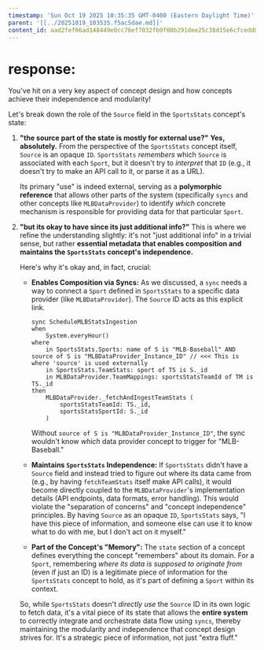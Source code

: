 ```yaml
---
timestamp: 'Sun Oct 19 2025 10:35:35 GMT-0400 (Eastern Daylight Time)'
parent: '[[../20251019_103535.f5ac5dae.md]]'
content_id: aad2fef06ad148449e0cc76ef7032fb9f00b291dee25c38d15e6cfcedd09e66c
---
```


# response:

You've hit on a very key aspect of concept design and how concepts achieve their independence and modularity!

Let's break down the role of the `Source` field in the `SportsStats` concept's state:

1. **"the source part of the state is mostly for external use?"**
   **Yes, absolutely.** From the perspective of the `SportsStats` concept itself, `Source` is an opaque `ID`. `SportsStats` *remembers* which `Source` is associated with each `Sport`, but it doesn't try to *interpret* that `ID` (e.g., it doesn't try to make an API call to it, or parse it as a URL).

   Its primary "use" is indeed external, serving as a **polymorphic reference** that allows other parts of the system (specifically `syncs` and other concepts like `MLBDataProvider`) to identify *which* concrete mechanism is responsible for providing data for that particular `Sport`.

2. **"but its okay to have since its just additional info?"**
   This is where we refine the understanding slightly: it's not "just additional info" in a trivial sense, but rather **essential metadata that enables composition and maintains the `SportsStats` concept's independence.**

   Here's why it's okay and, in fact, crucial:

   * **Enables Composition via Syncs:** As we discussed, a `sync` needs a way to connect a `Sport` defined in `SportsStats` to a specific data provider (like `MLBDataProvider`). The `Source` ID acts as this explicit link.
     ```
     sync ScheduleMLBStatsIngestion
     when
         System.everyHour()
     where
         in SportsStats.Sports: name of S is "MLB-Baseball" AND source of S is "MLBDataProvider_Instance_ID" // <<< This is where 'source' is used externally
         in SportsStats.TeamStats: sport of TS is S._id
         in MLBDataProvider.TeamMappings: sportsStatsTeamId of TM is TS._id
     then
         MLBDataProvider._fetchAndIngestTeamStats (
             sportsStatsTeamId: TS._id,
             sportsStatsSportId: S._id
         )
     ```
     Without `source of S is "MLBDataProvider_Instance_ID"`, the sync wouldn't know *which* data provider concept to trigger for "MLB-Baseball."

   * **Maintains `SportsStats` Independence:** If `SportsStats` didn't have a `Source` field and instead tried to figure out where its data came from (e.g., by having `fetchTeamStats` itself make API calls), it would become directly coupled to the `MLBDataProvider`'s implementation details (API endpoints, data formats, error handling). This would violate the "separation of concerns" and "concept independence" principles. By having `Source` as an opaque `ID`, `SportsStats` says, "I have this piece of information, and someone else can use it to know what to do with me, but I don't act on it myself."

   * **Part of the Concept's "Memory":** The `state` section of a concept defines everything the concept "remembers" about its domain. For a `Sport`, remembering *where its data is supposed to originate from* (even if just an ID) is a legitimate piece of information for the `SportsStats` concept to hold, as it's part of defining a `Sport` within its context.

   So, while `SportsStats` doesn't *directly use* the `Source` ID in its own logic to fetch data, it's a vital piece of its state that allows the **entire system** to correctly integrate and orchestrate data flow using `syncs`, thereby maintaining the modularity and independence that concept design strives for. It's a strategic piece of information, not just "extra fluff."
